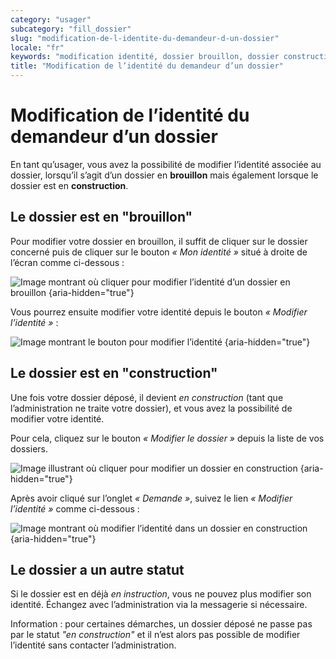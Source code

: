 ```yaml
---
category: "usager"
subcategory: "fill_dossier"
slug: "modification-de-l-identite-du-demandeur-d-un-dossier"
locale: "fr"
keywords: "modification identité, dossier brouillon, dossier construction, changer identité"
title: "Modification de l’identité du demandeur d’un dossier"
---
```


# Modification de l’identité du demandeur d’un dossier

En tant qu’usager, vous avez la possibilité de modifier l’identité associée au dossier, lorsqu’il s’agit d’un dossier en **brouillon** mais également lorsque le dossier est en **construction**.

## Le dossier est en "brouillon"

Pour modifier votre dossier en brouillon, il suffit de cliquer sur le dossier concerné puis de cliquer sur le bouton _« Mon identité »_ situé à droite de l’écran comme ci-dessous :

![Image montrant où cliquer pour modifier l’identité d’un dossier en brouillon {aria-hidden="true"}](faq/usager-edit-identity-brouillon-1.png)

Vous pourrez ensuite modifier votre identité depuis le bouton _« Modifier l’identité »_ :

![Image montrant le bouton pour modifier l’identité {aria-hidden="true"}](faq/usager-edit-identity-brouillon-2.png)

## Le dossier est en "construction"

Une fois votre dossier déposé, il devient _en construction_ (tant que l’administration ne traite votre dossier), et vous avez la possibilité de modifier votre identité.

Pour cela, cliquez sur le bouton _« Modifier le dossier »_ depuis la liste de vos dossiers.

![Image illustrant où cliquer pour modifier un dossier en construction {aria-hidden="true"}](faq/usager-edit-identity-construction-1.png)

Après avoir cliqué sur l’onglet _« Demande »_, suivez le lien _« Modifier l’identité »_ comme ci-dessous :

![Image montrant où modifier l’identité dans un dossier en construction {aria-hidden="true"}](faq/usager-edit-identity-construction-2.png)

## Le dossier a un autre statut

Si le dossier est en déjà _en instruction_, vous ne pouvez plus modifier son identité. Échangez avec l’administration via la messagerie si nécessaire.

Information : pour certaines démarches, un dossier déposé ne passe pas par le statut _"en construction"_ et il n’est alors pas possible de modifier l’identité sans contacter l’administration.
